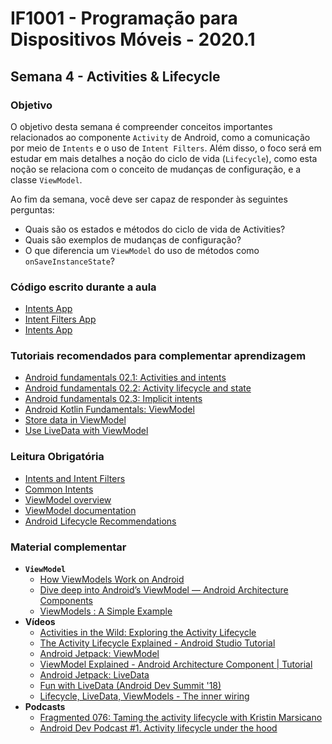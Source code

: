 # IF1001 - Programação para Dispositivos Móveis - 2020.1

## Semana 4 - Activities & Lifecycle

### Objetivo

O objetivo desta semana é compreender conceitos importantes relacionados ao componente `Activity` de Android, como a comunicação por meio de `Intents` e o uso de `Intent Filters`. Além disso, o foco será em estudar em mais detalhes a noção do ciclo de vida (`Lifecycle`), como esta noção se relaciona com o conceito de mudanças de configuração, e a classe `ViewModel`.

Ao fim da semana, você deve ser capaz de responder às seguintes perguntas: 

- Quais são os estados e métodos do ciclo de vida de Activities?
- Quais são exemplos de mudanças de configuração? 
- O que diferencia um `ViewModel` do uso de métodos como `onSaveInstanceState`?

### Código escrito durante a aula

- [Intents App](https://github.com/if1001/if1001.github.io/tree/master/2021-02-17/Intents)
- [Intent Filters App](https://github.com/if1001/if1001.github.io/tree/master/2021-02-17/IntentFilters)
- [Intents App](https://github.com/if1001/if1001.github.io/tree/master/2021-02-17/Lifecycle)

### Tutoriais recomendados para complementar aprendizagem

- [Android fundamentals 02.1: Activities and intents](https://developer.android.com/codelabs/android-training-create-an-activity?hl=en&continue=https%3A%2F%2Fcodelabs.developers.google.com%2F%3Fcat%3Dandroid)
- [Android fundamentals 02.2: Activity lifecycle and state](https://developer.android.com/codelabs/android-training-activity-lifecycle-and-state?hl=en&continue=https%3A%2F%2Fcodelabs.developers.google.com%2F%3Fcat%3Dandroid)
- [Android fundamentals 02.3: Implicit intents](https://developer.android.com/codelabs/android-training-activity-with-implicit-intent?hl=en&continue=https%3A%2F%2Fcodelabs.developers.google.com%2F%3Fcat%3Dandroid)
- [Android Kotlin Fundamentals: ViewModel](https://codelabs.developers.google.com/codelabs/kotlin-android-training-view-model/#0)
- [Store data in ViewModel](https://developer.android.com/codelabs/basic-android-kotlin-training-viewmodel)
- [Use LiveData with ViewModel](https://developer.android.com/codelabs/basic-android-kotlin-training-livedata)

### Leitura Obrigatória
- [Intents and Intent Filters](https://developer.android.com/guide/components/intents-filters)
- [Common Intents](https://developer.android.com/guide/components/intents-common)
- [ViewModel overview](https://developer.android.com/topic/libraries/architecture/viewmodel)
- [ViewModel documentation](https://developer.android.com/reference/kotlin/androidx/lifecycle/ViewModel)
- [Android Lifecycle Recommendations](https://gist.github.com/kaushikgopal/5c1b029798b73c73193d)


### Material complementar

- **`ViewModel`** 
  - [How ViewModels Work on Android](https://medium.com/better-programming/everything-to-understand-about-viewmodel-400e8e637a58)
  - [Dive deep into Android’s ViewModel — Android Architecture Components](https://android.jlelse.eu/dive-deep-into-androids-viewmodel-android-architecture-components-e0a7ded26f70)
  - [ViewModels : A Simple Example](https://medium.com/androiddevelopers/viewmodels-a-simple-example-ed5ac416317e)
- **Vídeos**
  - [Activities in the Wild: Exploring the Activity Lifecycle](https://academy.realm.io/posts/activities-in-the-wild-exploring-the-activity-lifecycle-android/)
  - [The Activity Lifecycle Explained - Android Studio Tutorial](https://www.youtube.com/watch?v=UJN3AL4tiqw)
  - [Android Jetpack: ViewModel](https://www.youtube.com/watch?v=5qlIPTDE274)
  - [ViewModel Explained - Android Architecture Component | Tutorial](https://www.youtube.com/watch?v=orH4K6qBzvE)
  - [Android Jetpack: LiveData](https://www.youtube.com/watch?v=OMcDk2_4LSk)
  - [Fun with LiveData (Android Dev Summit '18)](https://www.youtube.com/watch?v=2rO4r-JOQtA)
  - [Lifecycle, LiveData, ViewModels - The inner wiring](https://www.youtube.com/watch?v=U6Lgym1XEBI)
- **Podcasts**
  - [Fragmented 076: Taming the activity lifecycle with Kristin Marsicano](https://fragmentedpodcast.com/tag/activity-lifecycle/)
  - [Android Dev Podcast #1. Activity lifecycle under the hood](https://devpodcast.app/android-dev-podcast-1/)  